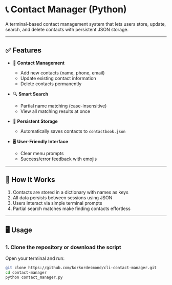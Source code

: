 # 📞 Contact Manager (Python)

A terminal-based contact management system that lets users store, update, search, and delete contacts with persistent JSON storage.

---

## ✅ Features

- 👥 **Contact Management**  
  - Add new contacts (name, phone, email)  
  - Update existing contact information  
  - Delete contacts permanently  

- 🔍 **Smart Search**  
  - Partial name matching (case-insensitive)  
  - View all matching results at once  

- 💾 **Persistent Storage**  
  - Automatically saves contacts to `contactbook.json`  

- 🖥️ **User-Friendly Interface**  
  - Clear menu prompts  
  - Success/error feedback with emojis  

---

## 🧠 How It Works

1. Contacts are stored in a dictionary with names as keys  
2. All data persists between sessions using JSON  
3. Users interact via simple terminal prompts  
4. Partial search matches make finding contacts effortless  

---

## 🖥️ Usage

### 1. Clone the repository or download the script
Open your terminal and run:

```bash
git clone https://github.com/korkordesmond/cli-contact-manager.git
cd contact-manager
python contact_manager.py